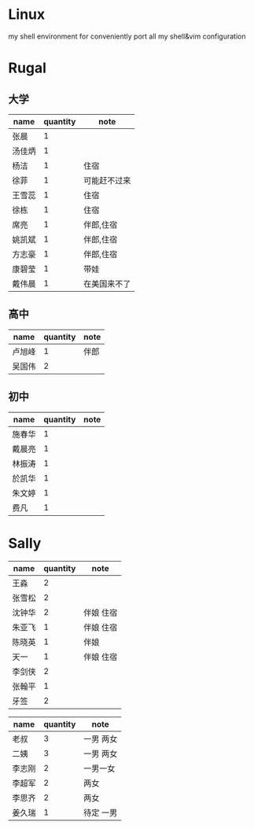 Linux
=====

my shell environment
for conveniently port all my shell&vim configuration


# Rugal
## 大学
name | quantity | note
---|--- | ---
张晨 | 1|
汤佳炳 | 1 |
杨洁|1|住宿
徐菲|1| 可能赶不过来
王雪蕊|1|住宿
徐栋|1|住宿
席亮|1 |伴郎,住宿
姚凯斌 |1 | 伴郎,住宿
方志豪 | 1 | 伴郎,住宿
康碧莹|1|带娃
戴伟晨|1|在美国来不了

## 高中
name | quantity | note
---|--- | ---
卢旭峰 | 1 | 伴郎
吴国伟|2|

## 初中
name | quantity | note
---|--- | ---
施春华 | 1 |
戴晨亮|1|
林振涛|1|
於凯华|1|
朱文婷|1|
费凡|1|

# Sally

name | quantity | note
---|--- | ---
王淼| 2|
张雪松 | 2 |
沈钟华|2|  伴娘     住宿
朱亚飞|1| 伴娘      住宿
陈晓英|1| 伴娘 |     住宿
天一|1 |伴娘        住宿
李剑侠 |2 |
张翰平 | 1 |
牙签| 2|

name | quantity | note
---|--- | ---
老叔 | 3 |     一男  两女
二姨|3|        一男 两女
李志刚 | 2 |    一男一女
李超军|2|      两女
李思齐|2|      两女 
姜久瑞|1|  待定   一男
